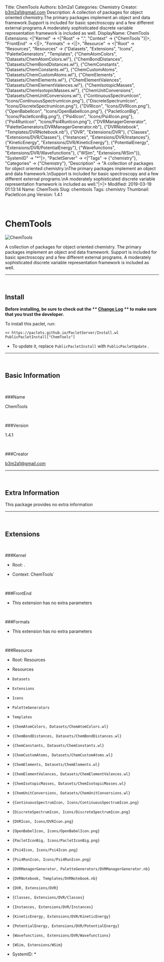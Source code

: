 Title: ChemTools
Authors: b3m2a1
Categories: Chemistry
Creator: b3m2a1@gmail.com
Description: A collection of packages for object oriented chemistry.The primary packages implement an object and data framework.Support is included for basic spectroscopy and a few different external programs.A moderately sophisticated discrete variable representation framework is included as well.
DisplayName: ChemTools
Extensions: <|"Kernel" -> <|"Root" -> ".", "Context" -> {"ChemTools`"}|>, "FrontEnd" -> <||>, "Formats" -> <||>, "Resource" -> <|"Root" -> "Resources", "Resources" -> {"Datasets", "Extensions", "Icons", "PaletteGenerators", "Templates", {"ChemAtomColors", "Datasets/ChemAtomColors.wl"}, {"ChemBondDistances", "Datasets/ChemBondDistances.wl"}, {"ChemConstants", "Datasets/ChemConstants.wl"}, {"ChemCustomAtoms", "Datasets/ChemCustomAtoms.wl"}, {"ChemElements", "Datasets/ChemElements.wl"}, {"ChemElementValences", "Datasets/ChemElementValences.wl"}, {"ChemIsotopicMasses", "Datasets/ChemIsotopicMasses.wl"}, {"ChemUnitConversions", "Datasets/ChemUnitConversions.wl"}, {"ContinuousSpectrumIcon", "Icons/ContinuousSpectrumIcon.png"}, {"DiscreteSpectrumIcon", "Icons/DiscreteSpectrumIcon.png"}, {"DVRIcon", "Icons/DVRIcon.png"}, {"OpenBabelIcon", "Icons/OpenBabelIcon.png"}, {"PacletIconBig", "Icons/PacletIconBig.png"}, {"Psi4Icon", "Icons/Psi4Icon.png"}, {"Psi4RunIcon", "Icons/Psi4RunIcon.png"}, {"DVRManagerGenerator", "PaletteGenerators/DVRManagerGenerator.nb"}, {"DVRNotebook", "Templates/DVRNotebook.nb"}, {"DVR", "Extensions/DVR"}, {"Classes", "Extensions/DVR/Classes"}, {"Instances", "Extensions/DVR/Instances"}, {"KineticEnergy", "Extensions/DVR/KineticEnergy"}, {"PotentialEnergy", "Extensions/DVR/PotentialEnergy"}, {"Wavefunctions", "Extensions/DVR/Wavefunctions"}, {"WSim", "Extensions/WSim"}}, "SystemID" -> "*"|>, "PacletServer" -> <|"Tags" -> {"chemistry"}, "Categories" -> {"Chemistry"}, "Description" -> "A collection of packages for object oriented chemistry.\nThe primary packages implement an object and data framework.\nSupport is included for basic spectroscopy and a few different external programs.\nA moderately sophisticated discrete variable representation framework is included as well."|>|>
Modified: 2019-03-19 01:13:14
Name: ChemTools
Slug: chemtools
Tags: chemistry
Thumbnail: PacletIcon.png
Version: 1.4.1

<a id="chemtools" class="Section" style="width:0;height:0;margin:0;padding:0;">&zwnj;</a>

# ChemTools

![ChemTools]({filename}/img/ChemTools/PacletIcon.png)

A collection of packages for object oriented chemistry.
The primary packages implement an object and data framework.
Support is included for basic spectroscopy and a few different external programs.
A moderately sophisticated discrete variable representation framework is included as well.

---

<a id="install" class="Subsection" style="width:0;height:0;margin:0;padding:0;">&zwnj;</a>

## Install

**Before installing, be sure to check out the ** **[Change Log](https://paclets.github.io/PacletServer/pages/log.html)** ** to make sure that you trust the developer.**

To install this paclet, run:

    << https://paclets.github.io/PacletServer/Install.wl
    PublicPacletInstall["ChemTools"]

*  To update it, replace  `PublicPacletInstall` with  `PublicPacletUpdate` . 

---

<a id="basicinformation" class="Subsection" style="width:0;height:0;margin:0;padding:0;">&zwnj;</a>

## Basic Information

<a id="name" class="Subsubsection" style="width:0;height:0;margin:0;padding:0;">&zwnj;</a>

###Name

ChemTools

<a id="version" class="Subsubsection" style="width:0;height:0;margin:0;padding:0;">&zwnj;</a>

###Version

1.4.1

<a id="creator" class="Subsubsection" style="width:0;height:0;margin:0;padding:0;">&zwnj;</a>

###Creator

[b3m2a1@gmail.com](mailto:b3m2a1@gmail.com)

---

<a id="extrainformation" class="Subsection" style="width:0;height:0;margin:0;padding:0;">&zwnj;</a>

## Extra Information

This package provides no extra information

---

<a id="extensions" class="Subsection" style="width:0;height:0;margin:0;padding:0;">&zwnj;</a>

## Extensions

<a id="kernel" class="Subsubsection" style="width:0;height:0;margin:0;padding:0;">&zwnj;</a>

###Kernel

*  Root: .

*  Context: ChemTools`

<a id="frontend" class="Subsubsection" style="width:0;height:0;margin:0;padding:0;">&zwnj;</a>

###FrontEnd

*  This extension has no extra parameters

<a id="formats" class="Subsubsection" style="width:0;height:0;margin:0;padding:0;">&zwnj;</a>

###Formats

*  This extension has no extra parameters

<a id="resource" class="Subsubsection" style="width:0;height:0;margin:0;padding:0;">&zwnj;</a>

###Resource

*  Root: Resources

*  Resources

  *  `Datasets`

  *  `Extensions`

  *  `Icons`

  *  `PaletteGenerators`

  *  `Templates`

  *  `{ChemAtomColors, Datasets/ChemAtomColors.wl}`

  *  `{ChemBondDistances, Datasets/ChemBondDistances.wl}`

  *  `{ChemConstants, Datasets/ChemConstants.wl}`

  *  `{ChemCustomAtoms, Datasets/ChemCustomAtoms.wl}`

  *  `{ChemElements, Datasets/ChemElements.wl}`

  *  `{ChemElementValences, Datasets/ChemElementValences.wl}`

  *  `{ChemIsotopicMasses, Datasets/ChemIsotopicMasses.wl}`

  *  `{ChemUnitConversions, Datasets/ChemUnitConversions.wl}`

  *  `{ContinuousSpectrumIcon, Icons/ContinuousSpectrumIcon.png}`

  *  `{DiscreteSpectrumIcon, Icons/DiscreteSpectrumIcon.png}`

  *  `{DVRIcon, Icons/DVRIcon.png}`

  *  `{OpenBabelIcon, Icons/OpenBabelIcon.png}`

  *  `{PacletIconBig, Icons/PacletIconBig.png}`

  *  `{Psi4Icon, Icons/Psi4Icon.png}`

  *  `{Psi4RunIcon, Icons/Psi4RunIcon.png}`

  *  `{DVRManagerGenerator, PaletteGenerators/DVRManagerGenerator.nb}`

  *  `{DVRNotebook, Templates/DVRNotebook.nb}`

  *  `{DVR, Extensions/DVR}`

  *  `{Classes, Extensions/DVR/Classes}`

  *  `{Instances, Extensions/DVR/Instances}`

  *  `{KineticEnergy, Extensions/DVR/KineticEnergy}`

  *  `{PotentialEnergy, Extensions/DVR/PotentialEnergy}`

  *  `{Wavefunctions, Extensions/DVR/Wavefunctions}`

  *  `{WSim, Extensions/WSim}`

*  SystemID: *